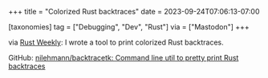 +++
title = "Colorized Rust backtraces"
date = 2023-09-24T07:06:13-07:00

[taxonomies]
tag = ["Debugging", "Dev", "Rust"]
via = ["Mastodon"]
+++

via [Rust Weekly](https://mastodon.social/@rust_discussions/111120211218027451): I wrote a tool to print colorized Rust backtraces.

<!-- more -->

GitHub: [nilehmann/backtracetk: Command line util to pretty print Rust backtraces](https://github.com/nilehmann/backtracetk)
